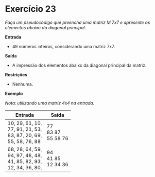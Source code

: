 # Exercício 23

*Faça um pseudocódigo que preencha uma matriz M 7x7 e apresente os elementos abaixo da diagonal principal.*

**Entrada**
- 49 números inteiros, considerando uma matriz 7x7.

**Saída**
- A impressão dos elementos abaixo da diagonal principal da matriz.

**Restrições**
- Nenhuma.

**Exemplo**

*Nota: utilizando uma matriz 4x4 na entrada.*

| Entrada                                           | Saída                              |
|---------------------------------------------------|------------------------------------|
| 10, 29, 61, 10, <br> 77, 91, 21, 53, <br> 83, 87, 20, 69, <br> 55, 58, 76, 88 | 77 <br> 83 87 <br>  55 58 76 |
|68, 28, 64, 59,<br>94, 97, 48, 48,<br>41, 85, 82, 93,<br>12, 34, 36, 80,|94<br>41 85<br>12 34 36
